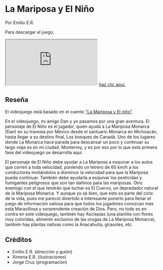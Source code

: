 # La Mariposa y El Niño

Por Emilio E.R.

Para descargar el juego, 

<iframe src="https://github.com/jcrvz/the_butterfly_and_the_boy/blob/main/dist/Videojuego_WIN.zip"></iframe>
<a href="https://github.com/jcrvz/the_butterfly_and_the_boy/blob/main/dist/Videojuego_WIN.zip" download="Videojuego_WIN.zip" target="_blank">haz clic aquí.</a>


## Reseña

El videojuego está basado en el cuento ["La Mariposa y El niño"](https://drive.google.com/file/d/1uE5mtTN3f7iFOKpvRMIDYxa56p3D17SV/view?usp=drive_web).

En el videojuego, mi amigo Dan y yo pasamos por una gran aventura. El personaje de El Niño es el jugador, quien ayuda a La Mariposa Monarca (Dan) en su travesía por México desde el santuario Monarca en Michoacán, hasta llegar a su destino final, Los bosques de Canadá. Uno de los lugares donde La Monarca hace parada para descansar un poco y continuar su largo viaje es en mi ciudad, Monterrey, y es por eso por lo que esta primera fase del videojuego se desarrolla aquí.

El personaje de El Niño debe ayudar a La Mariposa a esquivar a los autos que corren a toda velocidad, poniendo un letrero de 60 km/h a los conductores invitándolos a disminuir la velocidad para que la Mariposa pueda continuar. También debe ayudarla a esquivar los pesticidas y fumigantes peligrosos que son tan dañinos para las mariposas. Otro enemigo con el que tendrán que luchar es El Cuervo, un depredador natural de la Mariposa Monarca. Y aunque yo sé bien, que esto es parte del ciclo de la vida, pues me pareció divertido e interesante ponerlo para llenar el juego de información valiosa para que todos los jugadores conozcan más esta Maravillosa y sorprendente creación de Dios. Pero, no todo es en contra en este videojuego, también hay Asclepias (una plantita con flores muy coloridas, alimento exclusivo de las orugas de La Mariposa Monarca), también hay plantas nativas como la Anacahuita, girasoles, etc.

## Créditos

* Emilio E.R. (dirección y guión)
* Ximena E.R. (ilustraciones)
* Jorge Cruz (programación)